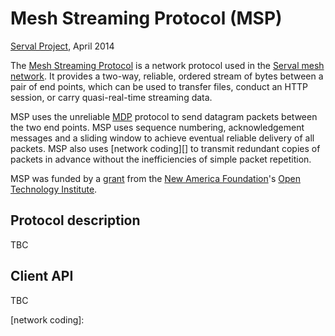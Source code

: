 Mesh Streaming Protocol (MSP)
=============================
[Serval Project], April 2014

The [Mesh Streaming Protocol][MSP] is a network protocol used in the [Serval
mesh network][].  It provides a two-way, reliable, ordered stream of bytes
between a pair of end points, which can be used to transfer files, conduct
an HTTP session, or carry quasi-real-time streaming data.

MSP uses the unreliable [MDP][] protocol to send datagram packets between the
two end points.  MSP uses sequence numbering, acknowledgement messages and a
sliding window to achieve eventual reliable delivery of all packets.  MSP also
uses [network coding][] to transmit redundant copies of packets in advance
without the inefficiencies of simple packet repetition.

MSP was funded by a [grant][] from the [New America Foundation][NAF]'s [Open
Technology Institute][OTI].

Protocol description
--------------------

TBC

Client API
----------

TBC


[Serval Project]: http://www.servalproject.org/
[grant]: http://developer.servalproject.org/dokuwiki/doku.php?id=content:activity:naf6
[NAF]: http://www.newamerica.net/
[OTI]: http://oti.newamerica.net/
[MSP]: http://developer.servalproject.org/dokuwiki/doku.php?id=content:tech:msp
[Serval mesh network]: http://developer.servalproject.org/dokuwiki/doku.php?id=content:tech:mesh_network
[MDP]: http://developer.servalproject.org/dokuwiki/doku.php?id=content:tech:mdp
[network coding]:
